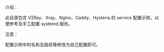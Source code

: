 介绍：

此目录包含 V2Ray、Xray、Nginx、Caddy、Hysteria 的 service 配置示例，以便参考及手工配置 systemd 服务。

注意：

配置示例中的名称及路径等修改为自己配置即可。

